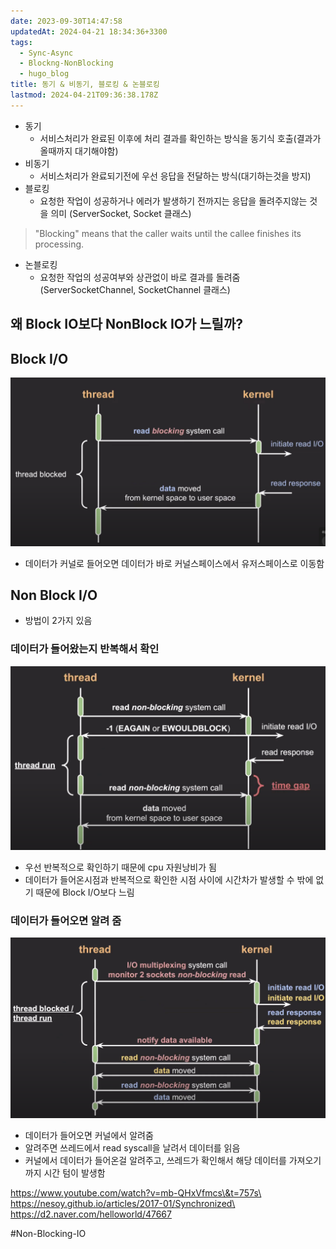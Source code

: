 ```yaml
---
date: 2023-09-30T14:47:58
updatedAt: 2024-04-21 18:34:36+3300
tags:
  - Sync-Async
  - Blockng-NonBlocking
  - hugo_blog
title: 동기 & 비동기, 블로킹 & 논블로킹
lastmod: 2024-04-21T09:36:38.178Z
---
```

* 동기
  * 서비스처리가 완료된 이후에 처리 결과를 확인하는 방식을 동기식 호출(결과가 올때까지 대기해야함)
* 비동기
  * 서비스처리가 완료되기전에 우선 응답을 전달하는 방식(대기하는것을 방지)
* 블로킹
  * 요청한 작업이 성공하거나 에러가 발생하기 전까지는 응답을 돌려주지않는 것을 의미 (ServerSocket, Socket 클래스)

> "Blocking" means that the caller waits until the callee finishes its processing.

* 논블로킹
  * 요청한 작업의 성공여부와 상관없이 바로 결과를 돌려줌 (ServerSocketChannel, SocketChannel 클래스)

## 왜 Block IO보다 NonBlock IO가 느릴까?

## Block I/O

![Pasted image 20231105204457](/image/real-resource-image/Pasted%20image%2020231105204457.png)

* 데이터가 커널로 들어오면 데이터가 바로 커널스페이스에서 유저스페이스로 이동함

## Non Block I/O

* 방법이 2가지 있음

### 데이터가 들어왔는지 반복해서 확인

![Pasted image 20231105204700](/image/real-resource-image/Pasted%20image%2020231105204700.png)

* 우선 반복적으로 확인하기 때문에 cpu 자원낭비가 됨
* 데이터가 들어온시점과 반복적으로 확인한 시점 사이에 시간차가 발생할 수 밖에 없기 때문에 Block I/O보다 느림

### 데이터가 들어오면 알려 줌

![Pasted image 20231105205052](/image/real-resource-image/Pasted%20image%2020231105205052.png)

* 데이터가 들어오면 커널에서 알려줌
* 알려주면 쓰레드에서 read syscall을 날려서 데이터를 읽음
* 커널에서 데이터가 들어온걸 알려주고, 쓰레드가 확인해서 해당 데이터를 가져오기 까지 시간 텀이 발생함

https://www.youtube.com/watch?v=mb-QHxVfmcs\&t=757s\
https://nesoy.github.io/articles/2017-01/Synchronized\
https://d2.naver.com/helloworld/47667

\#Non-Blocking-IO
